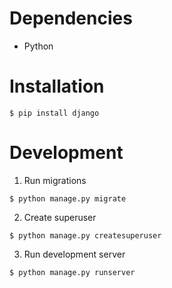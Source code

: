 # Dependencies
- Python

# Installation
```commandline
$ pip install django
```

# Development
1. Run migrations
```commandline
$ python manage.py migrate
```
2. Create superuser
```commandline
$ python manage.py createsuperuser
```
3. Run development server
```commandline
$ python manage.py runserver
```